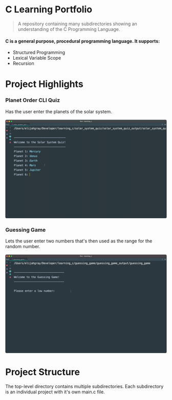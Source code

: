 # C Learning Portfolio
> A repository containing many subdirectories showing an understanding of the C Programming Language.

#### C is a general purpose, procedural programming language. It supports:
* Structured Programming
* Lexical Variable Scope
* Recursion

# Project Highlights

### Planet Order CLI Quiz  
Has the user enter the planets of the solar system.  
<br>
![](solar-system.gif)  

### Guessing Game  
Lets the user enter two numbers that's then used as the range for the random number.  
<br>
![](guessing-game.gif)  

# Project Structure
The top-level directory contains multiple subdirectories. Each subdirectory is an individual project with it's own main.c file.  